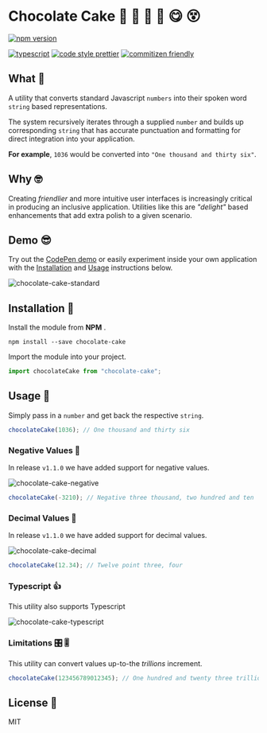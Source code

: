 # Chocolate Cake 🍫 🎂 🍰 🍨 😋 😵

[![npm version](https://badge.fury.io/js/chocolate-cake.svg)](https://badge.fury.io/js/chocolate-cake)

[![typescript](https://user-images.githubusercontent.com/15273233/40872275-a61d4660-669f-11e8-8edf-860f1947759f.png)](https://www.typescriptlang.org/) [![code style prettier](https://img.shields.io/badge/code_style-prettier-FF69A4.svg)](https://prettier.io/) [![commitizen friendly](https://img.shields.io/badge/commitizen-friendly-brightgreen.svg)](http://commitizen.github.io/cz-cli/)

## What 🤔

A utility that converts standard Javascript `numbers` into their spoken word `string` based representations.

The system recursively iterates through a supplied `number` and builds up corresponding `string` that has accurate punctuation and formatting for direct integration into your application.

**For example**, `1036` would be converted into `"One thousand and thirty six"`.

## Why 🤓

Creating _friendlier_ and more intuitive user interfaces is increasingly critical in producing an inclusive application. Utilities like this are _"delight"_ based enhancements that add extra polish to a given scenario.

## Demo 😎

Try out the [CodePen demo](https://codepen.io/DevonChurch/pen/wRemEe?editors=0010) or easily experiment inside your own application with the [Installation](https://github.com/devonChurch/chocolate-cake#installation-) and [Usage](https://github.com/devonChurch/chocolate-cake#usage-) instructions below.

![chocolate-cake-standard](https://user-images.githubusercontent.com/15273233/50428372-1c4c2f80-091c-11e9-96fe-f0efb172d723.gif)

## Installation 🤖

Install the module from **NPM** .

```
npm install --save chocolate-cake
```

Import the module into your project.

```javascript
import chocolateCake from "chocolate-cake";
```

## Usage 💾

Simply pass in a `number` and get back the respective `string`.

```javascript
chocolateCake(1036); // One thousand and thirty six
```

### Negative Values 🎊

In release `v1.1.0` we have added support for negative values.

![chocolate-cake-negative](https://user-images.githubusercontent.com/15273233/50438255-08232500-0952-11e9-8b6b-0954c46cf1ed.gif)

```javascript
chocolateCake(-3210); // Negative three thousand, two hundred and ten
```

### Decimal Values 🎉

In release `v1.1.0` we have added support for decimal values.

![chocolate-cake-decimal](https://user-images.githubusercontent.com/15273233/50438254-078a8e80-0952-11e9-8238-6bdf9e164a1e.gif)

```javascript
chocolateCake(12.34); // Twelve point three, four
```

### Typescript 👍

This utility also supports Typescript

![chocolate-cake-typescript](https://user-images.githubusercontent.com/15273233/50428371-1c4c2f80-091c-11e9-942f-99943d0148cb.png)

### Limitations 🎛 🎚

This utility can convert values up-to-the _trillions_ increment.

```javascript
chocolateCake(123456789012345); // One hundred and twenty three trillion, four hundred and fifty six billion, seven hundred and eighty nine million, twelve thousand, three hundred and forty five
```

## License 📜

MIT

